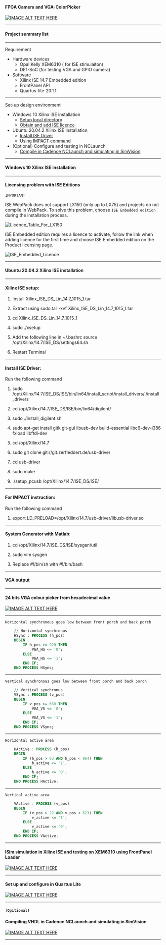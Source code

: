 #### FPGA Camera and VGA-ColorPicker
[![IMAGE ALT TEXT HERE](https://raw.githubusercontent.com/kaichun10/Altera-DE1-SoC/main/img/FPGA_VGA.PNG)](https://www.youtube.com/watch?v=ckuHAFem7OM)


___

#### Project summary list
___


Requirement
  - Hardware devices
    * Opal Kelly XEM6310 ( for ISE stimulaiton)
    + DE1-SoC (for testing VGA and GPIO camera)
  - Software
    * Xilinx ISE 14.7 Embedded edition
    + FrontPanel API
    * Quartus-lite-20.1.1
    
___


 Set-up design environment
  - Windows 10 Xilinx ISE installation
    * [Setup local directory](#Windows-10-Xilinx-ISE-installation)
    + [Obtain and add ISE licence](#Licensing-problem-with-ISE-Editions)
  - Ubuntu 20.04.2 Xilinx ISE installation
    * [Install ISE Driver](#Install-ISE-Driver:)
    + [Using IMPACT command](#For-IMPACT-instruction:)
  - (Optional) Configure and testing in NCLaunch
    * [Compile in Cadence NCLaunch and simulating in SimVision](#Compiling-VHDL-in-Cadence-NCLaunch-and-simulating-in-SimVision)

___


#### Windows 10 Xilinx ISE installation

___
#### Licensing problem with ISE Editions

`IMPORTANT`

ISE WebPack does not support LX150 (only up to LX75) and projects do not compile in WebPack. To solve this problem, choose `ISE Embedded edition` during the installation process.

![Licence_Table_For_LX150](https://raw.githubusercontent.com/kaichun10/Altera-DE1-SoC/main/img/LX150_Licence_Table.JPG)


ISE Embedded edition requires a licence to activate, follow the link when adding licence for the first time and choose ISE Embedded edition on the Product licensing page.
 
![ISE_Embedded_Licence](https://raw.githubusercontent.com/kaichun10/Altera-DE1-SoC/main/img/LX150_ISE_Licence.PNG)


___
#### Ubuntu 20.04.2 Xilinx ISE installation
___

#### Xilinx ISE setup:

1. Install Xilinx_ISE_DS_Lin_14.7_1015_1.tar

2. Extract using 
sudo tar -xvf Xilinx_ISE_DS_Lin_14.7_1015_1.tar

3. cd Xilinx_ISE_DS_Lin_14.7_1015_1

4. sudo ./xsetup

5. Add the following line in ~/.bashrc
source /opt/Xilinx/14.7/ISE_DS/settings64.sh

6. Restart Terminal

___

#### Install ISE Driver:

Run the following command

1. sudo /opt/Xilinx/14.7/ISE_DS/ISE/bin/lin64/install_script/install_drivers/./install_drivers

2. cd /opt/Xilinx/14.7/ISE_DS/ISE/bin/lin64/digilent/ 

3. sudo ./install_digilent.sh

4. sudo apt-get install gitk git-gui libusb-dev build-essential libc6-dev-i386 fxload libftdi-dev

5. cd /opt/Xilinx/14.7

6. sudo git clone git://git.zerfleddert.de/usb-driver

7. cd usb-driver

8. sudo make

9. ./setup_pcusb /opt/Xilinx/14.7/ISE_DS/ISE/

___

#### For IMPACT instruction:

Run the following command

1. export LD_PRELOAD=/opt/Xilinx/14.7/usb-driver/libusb-driver.so

___

#### System Generator with Matlab:

1. cd /opt/Xilinx/14.7/ISE_DS/ISE/sysgen/util

2. sudo vim sysgen

3. Replace #!/bin/sh with #!/bin/bash

___

#### VGA output
___

#### 24 bits VGA colour picker from hexadecimal value
[![IMAGE ALT TEXT HERE](https://raw.githubusercontent.com/kaichun10/Altera-DE1-SoC/main/img/605e8f5edde4e-fbutube-VGA-colour-picker.PNG)](https://www.youtube.com/watch?v=D_EPlZ3a8Pw&t=2s)

___


	Horizontal synchronous goes low between front porch and back porch
``` vhdl
    // Horizontal synchronus
	HSync : PROCESS (h_pos)
	BEGIN
		IF h_pos >= 920 THEN
			VGA_HS <= '0';
		ELSE
			VGA_HS <= '1';
		END IF;
	END PROCESS HSync;
```
___

	Vertical synchronous goes low between front porch and back porch
``` vhdl
    // Vertical synchronus
	VSync : PROCESS (v_pos)
	BEGIN
		IF v_pos >= 660 THEN
			VGA_VS <= '0';
		ELSE
			VGA_VS <= '1';
		END IF;
	END PROCESS VSync;
```

___

	Horizontal active area
``` vhdl
	HActive : PROCESS (h_pos)
	BEGIN
		IF (h_pos > 63 AND h_pos < 864) THEN
			h_active <= '1';
		ELSE
			h_active <= '0';
		END IF;
	END PROCESS HActive;
```
___

	Vertical active area
``` vhdl
	VActive : PROCESS (v_pos)
	BEGIN
		IF (v_pos > 22 AND v_pos < 623) THEN
			v_active <= '1';
		ELSE
			v_active <= '0';
		END IF;
	END PROCESS VActive;
```
___

#### ISim simulation in Xilinx ISE and testing on XEM6310 using FrontPanel Loader
[![IMAGE ALT TEXT HERE](https://raw.githubusercontent.com/kaichun10/Altera-DE1-SoC/main/img/605c8148bc993-fbutube-ISE.png)](https://www.youtube.com/watch?v=sqyJVjWYPRE)

___

#### Set up and configure in Quartus Lite
[![IMAGE ALT TEXT HERE](https://raw.githubusercontent.com/kaichun10/Altera-DE1-SoC/main/img/605c816516c03-fbutube-Quartus.png)](https://www.youtube.com/watch?v=6Hcd2ZrclaE&t=17s)

___

#### `(Opitional)`

#### Compiling VHDL in Cadence NCLaunch and simulating in SimVision
[![IMAGE ALT TEXT HERE](https://raw.githubusercontent.com/kaichun10/Altera-DE1-SoC/main/img/605c8581d7129-fbutube-Cadence-NCLaunch.png)](https://www.youtube.com/watch?v=sJV8FFTZp4o&t=204s)

___
